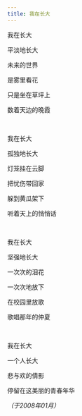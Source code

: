 ```yaml
---
title: 我在长大
---
```


我在长大

平淡地长大

未来的世界

是雾里看花

只是坐在草坪上

数着天边的晚霞

<br />

我在长大

孤独地长大

灯笼挂在云脚

把忧伤带回家

躲到黄瓜架下

听着天上的悄悄话

<br />

我在长大

坚强地长大

一次次的泪花

一次次地放下

在校园里放歌

歌唱那年的仲夏

<br />

我在长大

一个人长大

悲与欢的倩影

停留在这美丽的青春年华

*（于2008年01月）*
